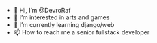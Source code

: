 - 👋 Hi, I’m @DevroRaf
- 👀 I’m interested in arts and games
- 🌱 I’m currently learning django/web
- 📫 How to reach me a senior fullstack developer

<!---
DevroRaf/DevroRaf is a ✨ special ✨ repository because its `README.md` (this file) appears on your GitHub profile.
You can click the Preview link to take a look at your changes.
--->
